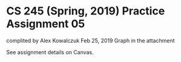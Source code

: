 # CS 245 (Spring, 2019) Practice Assignment 05

complited by Alex Kowalczuk
Feb 25, 2019
Graph in the attachment

See assignment details on Canvas.
